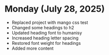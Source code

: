 # Monday (July 28, 2025)

- Replaced project with mango css test
- Changed some headings to h2
- Updated heading font to humanisy
- Increased heading letter spacing
- Restored font weight for headings
- Added more content

